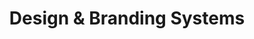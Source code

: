 ---
title: Design & Branding Systems
description: DigitalDigital Design & Branding Systems
h1: Design & Branding Systems
h2: Design Services
explanation: Conversion oriented digital design and motion graphics.
weight: 7
services:
  - name: Brand Systems
  - name: User Interfaces
  - name: User Experience
  - name: Media Kits
clients:
  - icon: leadlabs
  - icon: nissan
  - icon: billygoat
  - icon: moose
  - icon: loop
  - icon: bedtime
---